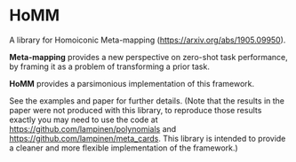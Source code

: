 # HoMM 

A library for Homoiconic Meta-mapping (<https://arxiv.org/abs/1905.09950>).

**Meta-mapping** provides a new perspective on zero-shot task performance, by framing it as a problem of transforming a prior task. 

**HoMM** provides a parsimonious implementation of this framework.

See the examples and paper for further details. (Note that the results in the paper were not produced with this library, to reproduce those results exactly you may need to use the code at <https://github.com/lampinen/polynomials> and <https://github.com/lampinen/meta_cards>. This library is intended to provide a cleaner and more flexible implementation of the framework.)
